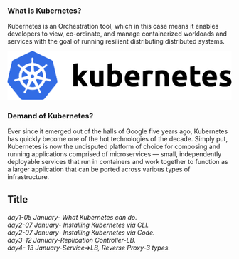 ### What is Kubernetes?
Kubernetes is an Orchestration tool, which in this case means it enables developers to view, co-ordinate, and manage containerized workloads and services with the goal of running resilient distributing distributed systems.

![](images/main.png)
### Demand of Kubernetes?
Ever since it emerged out of the halls of Google five years ago, Kubernetes has quickly become one of the hot technologies of the decade. 
Simply put, Kubernetes is now the undisputed platform of choice for composing and running applications comprised of microservices — small, independently deployable 
services that run in containers and work together to function as a larger application that can be ported across various types of infrastructure.

<h2>Title</h2>
<h6>day1-05 January- What Kubernetes can do.
  <br>day2-07 January- Installing Kubernetes via CLI.
  <br>day2-07 January- Installing Kubernetes via Code.
  <br>day3-12 January-Replication Controller-LB.
  <br>day4- 13 January-Service=>LB, Reverse Proxy-3 types.
  </h6>
